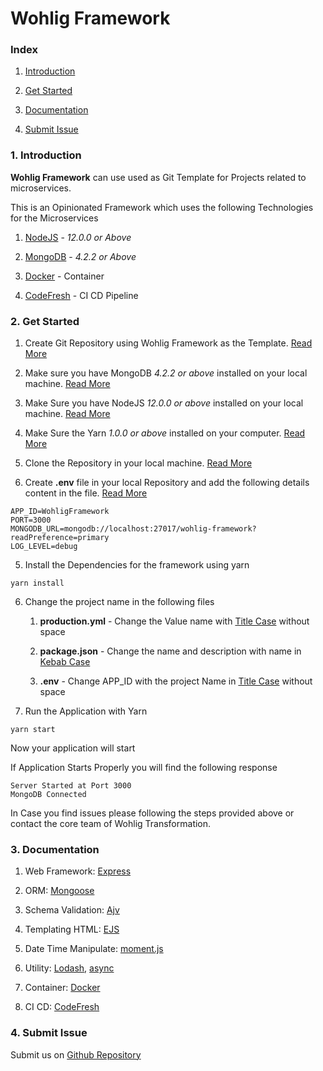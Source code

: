 # Wohlig Framework

### Index

1. [Introduction](#introduction)

2. [Get Started](#get-started)

3. [Documentation](#documentation)

4. [Submit Issue](https://github.com/wohlig/wohligFramework/issues)

### 1. Introduction <a name="introduction"></a>

**Wohlig Framework** can use used as Git Template for Projects related to microservices.

This is an Opinionated Framework which uses the following Technologies for the Microservices

1. [NodeJS](https://nodejs.org) - _12.0.0 or Above_

2. [MongoDB](www.mongodb.com/try/download/community) - _4.2.2 or Above_

3. [Docker](https://www.docker.com/) - Container

4. [CodeFresh](https://codefresh.io) - CI CD Pipeline

### 2. Get Started <a name="get-started"></a>

1. Create Git Repository using Wohlig Framework as the Template. [Read More](https://docs.github.com/en/github/creating-cloning-and-archiving-repositories/creating-a-repository-from-a-template)

2. Make sure you have MongoDB _4.2.2 or above_ installed on your local machine. [Read More](https://docs.mongodb.com/manual/installation/)

3. Make Sure you have NodeJS _12.0.0 or above_ installed on your local machine. [Read More](https://nodejs.org/en/)

4. Make Sure the Yarn _1.0.0 or above_ installed on your computer. [Read More ](https://yarnpkg.com)

5. Clone the Repository in your local machine. [Read More](https://docs.github.com/en/github/creating-cloning-and-archiving-repositories/cloning-a-repository)

6. Create **.env** file in your local Repository and add the following details content in the file. [Read More](https://www.npmjs.com/package/dotenv)

```shell
APP_ID=WohligFramework
PORT=3000
MONGODB_URL=mongodb://localhost:27017/wohlig-framework?readPreference=primary
LOG_LEVEL=debug
```

5. Install the Dependencies for the framework using yarn

```shell
yarn install
```

6. Change the project name in the following files

    1. **production.yml** - Change the Value name with [Title Case](https://www.grammar-monster.com/lessons/capital_letters_title_case.htm) without space

    2. **package.json** - Change the name and description with name in [Kebab Case](https://wiki.c2.com/?KebabCase)

    3. **.env** - Change APP_ID with the project Name in [Title Case](https://www.grammar-monster.com/lessons/capital_letters_title_case.htm) without space

7. Run the Application with Yarn

```shell
yarn start
```

Now your application will start

If Application Starts Properly you will find the following response

```shell
Server Started at Port 3000
MongoDB Connected
```

In Case you find issues please following the steps provided above or contact the core team of Wohlig Transformation.

### 3. Documentation <a name="documentation"></a>

1. Web Framework: [Express](https://expressjs.com)

2. ORM: [Mongoose](https://mongoosejs.com)

3. Schema Validation: [Ajv](https://ajv.js.org)

4. Templating HTML: [EJS](https://ejs.co)

5. Date Time Manipulate: [moment.js](https://momentjs.com)

6. Utility: [Lodash](https://lodash.com), [async](https://caolan.github.io/async/v3/)

7. Container: [Docker](https://www.docker.com/)

8. CI CD: [CodeFresh](https://codefresh.io)

### 4. Submit Issue

Submit us on [Github Repository](https://github.com/wohlig/wohligFramework/issues)

